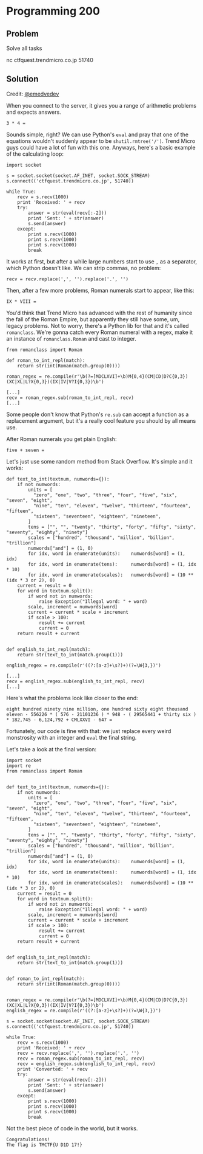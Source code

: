 # Programming 200

## Problem

Solve all tasks

nc ctfquest.trendmicro.co.jp 51740

## Solution

Credit: [@emedvedev](https://github.com/emedvedev)

When you connect to the server, it gives you a range of arithmetic problems and expects answers.

```
3 * 4 =
```

Sounds simple, right? We can use Python's `eval` and pray that one of the equations wouldn't suddenly appear to be `shutil.rmtree('/')`. Trend Micro guys could have a lot of fun with this one. Anyways, here's a basic example of the calculating loop:

```
import socket

s = socket.socket(socket.AF_INET, socket.SOCK_STREAM)
s.connect(('ctfquest.trendmicro.co.jp', 51740))

while True:
    recv = s.recv(1000)
    print 'Received: ' + recv
    try:
        answer = str(eval(recv[:-2]))
        print 'Sent: ' + str(answer)
        s.send(answer)
    except:
        print s.recv(1000)
        print s.recv(1000)
        print s.recv(1000)
        break
```

It works at first, but after a while large numbers start to use `,` as a separator, which Python doesn't like. We can strip commas, no problem:

```
recv = recv.replace(',', '').replace('.', '')
```

Then, after a few more problems, Roman numerals start to appear, like this:

```
IX * VIII =
```

You'd think that Trend Micro has advanced with the rest of humanity since the fall of the Roman Empire, but apparently they still have some, um, legacy problems. Not to worry, there's a Python lib for that and it's called `romanclass`. We're gonna catch every Roman numeral with a regex, make it an instance of `romanclass.Roman` and cast to integer.

```
from romanclass import Roman

def roman_to_int_repl(match):
    return str(int(Roman(match.group(0))))

roman_regex = re.compile(r'\b(?=[MDCLXVI]+\b)M{0,4}(CM|CD|D?C{0,3})(XC|XL|L?X{0,3})(IX|IV|V?I{0,3})\b')

[...]
recv = roman_regex.sub(roman_to_int_repl, recv)
[...]
```

Some people don't know that Python's `re.sub` can accept a function as a replacement argument, but it's a really cool feature you should by all means use.

After Roman numerals you get plain English:

```
five + seven =
```

Let's just use some random method from Stack Overflow. It's simple and it works:

```
def text_to_int(textnum, numwords={}):
    if not numwords:
        units = [
          "zero", "one", "two", "three", "four", "five", "six", "seven", "eight",
          "nine", "ten", "eleven", "twelve", "thirteen", "fourteen", "fifteen",
          "sixteen", "seventeen", "eighteen", "nineteen",
        ]
        tens = ["", "", "twenty", "thirty", "forty", "fifty", "sixty", "seventy", "eighty", "ninety"]
        scales = ["hundred", "thousand", "million", "billion", "trillion"]
        numwords["and"] = (1, 0)
        for idx, word in enumerate(units):    numwords[word] = (1, idx)
        for idx, word in enumerate(tens):     numwords[word] = (1, idx * 10)
        for idx, word in enumerate(scales):   numwords[word] = (10 ** (idx * 3 or 2), 0)
    current = result = 0
    for word in textnum.split():
        if word not in numwords:
            raise Exception("Illegal word: " + word)
        scale, increment = numwords[word]
        current = current * scale + increment
        if scale > 100:
            result += current
            current = 0
    return result + current


def english_to_int_repl(match):
    return str(text_to_int(match.group(1)))

english_regex = re.compile(r'((?:[a-z]+\s?)+)(?=\W{3,})')

[...]
recv = english_regex.sub(english_to_int_repl, recv)
[...]
```

Here's what the problems look like closer to the end:

```
eight hundred ninety nine million, one hundred sixty eight thousand eleven - 556226 * ( 576 - 21101236 ) * 948 - ( 29565441 + thirty six ) * 182,745 - 6,124,792 + CMLXXVI - 647 =
```

Fortunately, our code is fine with that: we just replace every weird monstrosity with an integer and `eval` the final string.

Let's take a look at the final version:

```
import socket
import re
from romanclass import Roman


def text_to_int(textnum, numwords={}):
    if not numwords:
        units = [
          "zero", "one", "two", "three", "four", "five", "six", "seven", "eight",
          "nine", "ten", "eleven", "twelve", "thirteen", "fourteen", "fifteen",
          "sixteen", "seventeen", "eighteen", "nineteen",
        ]
        tens = ["", "", "twenty", "thirty", "forty", "fifty", "sixty", "seventy", "eighty", "ninety"]
        scales = ["hundred", "thousand", "million", "billion", "trillion"]
        numwords["and"] = (1, 0)
        for idx, word in enumerate(units):    numwords[word] = (1, idx)
        for idx, word in enumerate(tens):     numwords[word] = (1, idx * 10)
        for idx, word in enumerate(scales):   numwords[word] = (10 ** (idx * 3 or 2), 0)
    current = result = 0
    for word in textnum.split():
        if word not in numwords:
            raise Exception("Illegal word: " + word)
        scale, increment = numwords[word]
        current = current * scale + increment
        if scale > 100:
            result += current
            current = 0
    return result + current


def english_to_int_repl(match):
    return str(text_to_int(match.group(1)))


def roman_to_int_repl(match):
    return str(int(Roman(match.group(0))))


roman_regex = re.compile(r'\b(?=[MDCLXVI]+\b)M{0,4}(CM|CD|D?C{0,3})(XC|XL|L?X{0,3})(IX|IV|V?I{0,3})\b')
english_regex = re.compile(r'((?:[a-z]+\s?)+)(?=\W{3,})')

s = socket.socket(socket.AF_INET, socket.SOCK_STREAM)
s.connect(('ctfquest.trendmicro.co.jp', 51740))

while True:
    recv = s.recv(1000)
    print 'Received: ' + recv
    recv = recv.replace(',', '').replace('.', '')
    recv = roman_regex.sub(roman_to_int_repl, recv)
    recv = english_regex.sub(english_to_int_repl, recv)
    print 'Converted: ' + recv
    try:
        answer = str(eval(recv[:-2]))
        print 'Sent: ' + str(answer)
        s.send(answer)
    except:
        print s.recv(1000)
        print s.recv(1000)
        print s.recv(1000)
        break
```

Not the best piece of code in the world, but it works.

```
Congratulations!
The flag is TMCTF{U D1D 17!}
```
